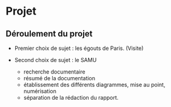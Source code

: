 Projet
======

Déroulement du projet
---------------------

* Premier choix de sujet :  les égouts de Paris. (Visite)

* Second choix de sujet : le SAMU
    - recherche documentaire
    - résumé de la documentation
    - établissement des différents diagrammes, mise au point, numérisation
    - séparation de la rédaction du rapport.


